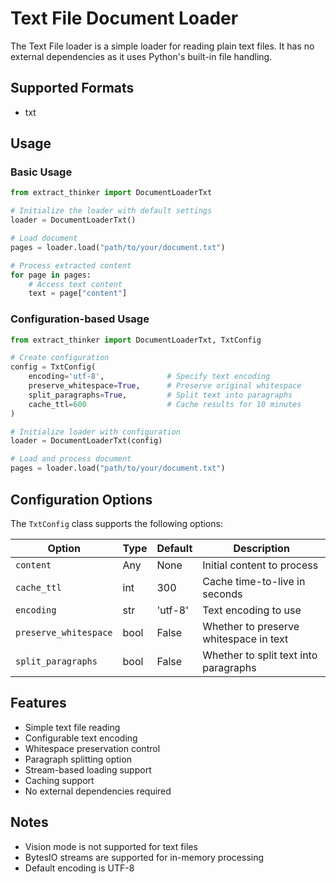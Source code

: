 # Text File Document Loader

The Text File loader is a simple loader for reading plain text files. It has no external dependencies as it uses Python's built-in file handling.

## Supported Formats

- txt

## Usage

### Basic Usage

```python
from extract_thinker import DocumentLoaderTxt

# Initialize the loader with default settings
loader = DocumentLoaderTxt()

# Load document
pages = loader.load("path/to/your/document.txt")

# Process extracted content
for page in pages:
    # Access text content
    text = page["content"]
```

### Configuration-based Usage

```python
from extract_thinker import DocumentLoaderTxt, TxtConfig

# Create configuration
config = TxtConfig(
    encoding='utf-8',              # Specify text encoding
    preserve_whitespace=True,      # Preserve original whitespace
    split_paragraphs=True,         # Split text into paragraphs
    cache_ttl=600                  # Cache results for 10 minutes
)

# Initialize loader with configuration
loader = DocumentLoaderTxt(config)

# Load and process document
pages = loader.load("path/to/your/document.txt")
```

## Configuration Options

The `TxtConfig` class supports the following options:

| Option | Type | Default | Description |
|--------|------|---------|-------------|
| `content` | Any | None | Initial content to process |
| `cache_ttl` | int | 300 | Cache time-to-live in seconds |
| `encoding` | str | 'utf-8' | Text encoding to use |
| `preserve_whitespace` | bool | False | Whether to preserve whitespace in text |
| `split_paragraphs` | bool | False | Whether to split text into paragraphs |

## Features

- Simple text file reading
- Configurable text encoding
- Whitespace preservation control
- Paragraph splitting option
- Stream-based loading support
- Caching support
- No external dependencies required

## Notes

- Vision mode is not supported for text files
- BytesIO streams are supported for in-memory processing
- Default encoding is UTF-8